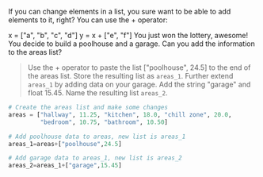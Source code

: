 If you can change elements in a list, you sure want to be able to add elements to it, right? You can use the + operator:

x = ["a", "b", "c", "d"]
y = x + ["e", "f"]
You just won the lottery, awesome! You decide to build a poolhouse and a garage. Can you add the information to the areas list?

> Use the + operator to paste the list ["poolhouse", 24.5] to the end of the areas list. Store the resulting list as `areas_1`.
Further extend `areas_1` by adding data on your garage. Add the string "garage" and float 15.45. Name the resulting list `areas_2`.

```py
# Create the areas list and make some changes
areas = ["hallway", 11.25, "kitchen", 18.0, "chill zone", 20.0,
         "bedroom", 10.75, "bathroom", 10.50]

# Add poolhouse data to areas, new list is areas_1
areas_1=areas+["poolhouse",24.5]

# Add garage data to areas_1, new list is areas_2
areas_2=areas_1+["garage",15.45]
```
